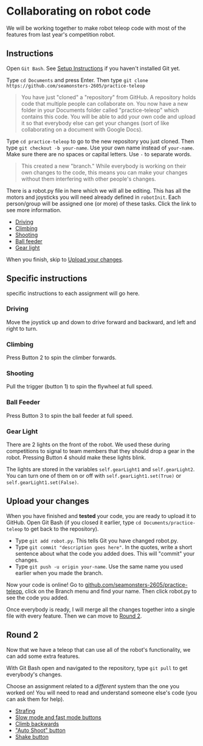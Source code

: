 # Collaborating on robot code

We will be working together to make robot teleop code with most of the features from last year's competition robot.

## Instructions

Open `Git Bash`. See [Setup Instructions](../setup#install-git) if you haven't installed Git yet.

Type `cd Documents` and press Enter. Then type `git clone https://github.com/seamonsters-2605/practice-teleop`

> You have just "cloned" a "repository" from GitHub. A repository holds code that multiple people can collaborate on. You now have a new folder in your Documents folder called "practice-teleop" which contains this code. You will be able to add your own code and upload it so that everybody else can get your changes (sort of like collaborating on a document with Google Docs).

Type `cd practice-teleop` to go to the new repository you just cloned. Then type `git checkout -b your-name`. Use your own name instead of `your-name`. Make sure there are no spaces or capital letters. Use `-` to separate words.

> This created a new "branch." While everybody is working on their own changes to the code, this means you can make your changes without them interfering with other people's changes.

There is a robot.py file in here which we will all be editing. This has all the motors and joysticks you will need already defined in `robotInit`. Each person/group will be assigned one (or more) of these tasks. Click the link to see more information.
- [Driving](#driving)
- [Climbing](#climbing)
- [Shooting](#shooting)
- [Ball feeder](#ball-feeder)
- [Gear light](#gear-light)

When you finish, skip to [Upload your changes](#upload-your-changes).

## Specific instructions

specific instructions to each assignment will go here.

### Driving

Move the joystick up and down to drive forward and backward, and left and right to turn.

### Climbing

Press Button 2 to spin the climber forwards.

### Shooting

Pull the trigger (button 1) to spin the flywheel at full speed.

### Ball Feeder

Press Button 3 to spin the ball feeder at full speed.

### Gear Light

There are 2 lights on the front of the robot. We used these during competitions to signal to team members that they should drop a gear in the robot. Pressing Button 4 should make these lights blink.

The lights are stored in the variables `self.gearLight1` and `self.gearLight2`. You can turn one of them on or off with `self.gearLight1.set(True)` or `self.gearLight1.set(False)`.

## Upload your changes

When you have finished and **tested** your code, you are ready to upload it to GitHub. Open Git Bash (if you closed it earlier, type `cd Documents/practice-teleop` to get back to the repository).

- Type `git add robot.py`. This tells Git you have changed robot.py.
- Type `git commit "description goes here"`. In the quotes, write a short sentence about what the code you added does. This will "commit" your changes.
- Type `git push -u origin your-name`. Use the same name you used earlier when you made the branch.

Now your code is online! Go to [github.com/seamonsters-2605/practice-teleop](https://github.com/Seamonsters-2605/practice-teleop), click on the Branch menu and find your name. Then click robot.py to see the code you added.

Once everybody is ready, I will merge all the changes together into a single file with every feature. Then we can move to [Round 2](#round-2).

## Round 2

Now that we have a teleop that can use all of the robot's functionality, we can add some extra features.

With Git Bash open and navigated to the repository, type `git pull` to get everybody's changes.

Choose an assignment related to a *different* system than the one you worked on! You will need to read and understand someone else's code (you can ask them for help).

- [Strafing]()
- [Slow mode and fast mode buttons]()
- [Climb backwards]()
- ["Auto Shoot" button]()
- [Shake button](#shake-button)
